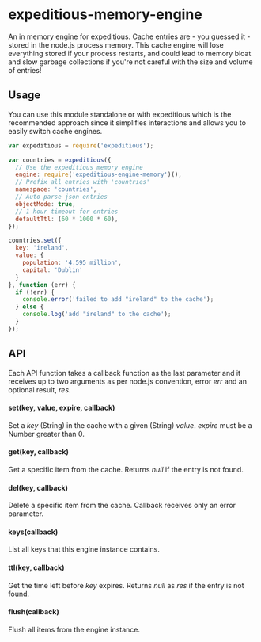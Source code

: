 expeditious-memory-engine
=========================

An in memory engine for expeditious. Cache entries are - you guessed it -
stored in the node.js process memory. This cache engine will lose everything
stored if your process restarts, and could lead to memory bloat and slow
garbage collections if you're not careful with the size and volume of entries!

## Usage
You can use this module standalone or with expeditious which is the
recommended approach since it simplifies interactions and allows you to easily
switch cache engines.

```js
var expeditious = require('expeditious');

var countries = expeditious({
  // Use the expeditious memory engine
  engine: require('expeditious-engine-memory')(),
  // Prefix all entries with 'countries'
  namespace: 'countries',
  // Auto parse json entries
  objectMode: true,
  // 1 hour timeout for entries
  defaultTtl: (60 * 1000 * 60),
});

countries.set({
  key: 'ireland',
  value: {
    population: '4.595 million',
    capital: 'Dublin'
  }
}, function (err) {
  if (!err) {
    console.error('failed to add "ireland" to the cache');
  } else {
    console.log('add "ireland" to the cache');
  }
});
```

## API
Each API function takes a callback function as the last parameter and it
receives up to two arguments as per node.js convention, error _err_ and an
optional result, _res_.

#### set(key, value, expire, callback)
Set a _key_ (String) in the cache with a given (String) _value_. _expire_ must
be a Number greater than 0.

#### get(key, callback)
Get a specific item from the cache. Returns _null_ if the entry is
not found.

#### del(key, callback)
Delete a specific item from the cache. Callback receives only an error
parameter.

#### keys(callback)
List all keys that this engine instance contains.

#### ttl(key, callback)
Get the time left before _key_ expires. Returns _null_ as _res_ if the entry is
not found.

#### flush(callback)
Flush all items from the engine instance.
